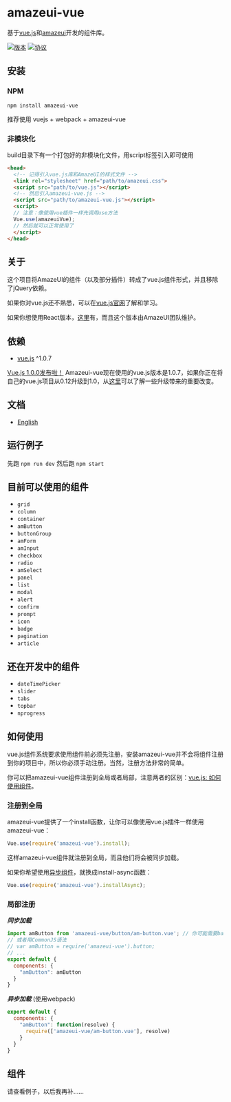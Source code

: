 # amazeui-vue
基于[vue.js](https://github.com/vuejs/vue)和[amazeui](https://github.com/amazeui/amazeui)开发的组件库。

[![版本](https://img.shields.io/npm/v/amazeui-vue.svg?style=flat-square "版本")](https://www.npmjs.com/package/amazeui-vue)
[![协议](https://img.shields.io/npm/l/amazeui-vue.svg?style=flat-square "协议")](./LICENSE)

## 安装
### NPM
`npm install amazeui-vue`

推荐使用 vuejs + webpack + amazeui-vue

### 非模块化
build目录下有一个打包好的非模块化文件，用script标签引入即可使用

```html
<head>
  <!-- 记得引入vue.js库和AmazeUI的样式文件 -->
  <link rel="stylesheet" href="path/to/amazeui.css">
  <script src="path/to/vue.js"></script>
  <!-- 然后引入amazeui-vue.js -->
  <script src="path/to/amazeui-vue.js"></script>
  <script>
  // 注意：像使用vue插件一样先调用use方法
  Vue.use(amazeuiVue);
  // 然后就可以正常使用了
  </script>
</head>
```

## 关于
这个项目将AmazeUI的组件（以及部分插件）转成了vue.js组件形式，并且移除了jQuery依赖。

如果你对vue.js还不熟悉，可以在[vue.js官网](http://cn.vuejs.org/)了解和学习。

如果你想使用React版本，[这里](https://github.com/amazeui/amazeui-react)有，而且这个版本由AmazeUI团队维护。

## 依赖
+ [vue.js](https://github.com/vuejs/vue) ^1.0.7

[Vue.js 1.0.0发布啦！](http://vuejs.org/2015/10/26/1.0.0-release/) Amazeui-vue现在使用的vue.js版本是1.0.7，如果你正在将自己的vue.js项目从0.12升级到1.0，从[这里](./vue.js-0.12vs1.0.md)可以了解一些升级带来的重要改变。

## 文档
+ [English](./README.md)

## 运行例子
先跑 `npm run dev` 然后跑 `npm start`

## 目前可以使用的组件
+ `grid`
+ `column`
+ `container`
+ `amButton`
+ `buttonGroup`
+ `amForm`
+ `amInput`
+ `checkbox`
+ `radio`
+ `amSelect`
+ `panel`
+ `list`
+ `modal`
+ `alert`
+ `confirm`
+ `prompt`
+ `icon`
+ `badge`
+ `pagination`
+ `article`

## 还在开发中的组件
+ `dateTimePicker`
+ `slider`
+ `tabs`
+ `topbar`
+ `nprogress`

## 如何使用
vue.js组件系统要求使用组件前必须先注册，安装amazeui-vue并不会将组件注册到你的项目中，所以你必须手动注册。当然，注册方法非常的简单。

你可以把amazeui-vue组件注册到全局或者局部，注意两者的区别：[vue.js: 如何使用组件](http://cn.vuejs.org/guide/components.html#使用组件)。

### 注册到全局
amazeui-vue提供了一个install函数，让你可以像使用vue.js插件一样使用amazeui-vue：
```javascript
Vue.use(require('amazeui-vue').install);
```
这样amazeui-vue组件就注册到全局，而且他们将会被同步加载。

如果你希望使用[异步组件](http://cn.vuejs.org/guide/components.html#异步组件)，就换成install-async函数：
```javascript
Vue.use(require('amazeui-vue').installAsync);
```

### 局部注册

**_同步加载_**
```javascript
import amButton from 'amazeui-vue/button/am-button.vue'; // 你可能需要babel-loader来兼容ES2015语法
// 或者用CommonJS语法
// var amButton = require('amazeui-vue').button;
// ...
export default {
  components: {
    "amButton": amButton
  }
}
```

**_异步加载_** (使用webpack)
```javascript
export default {
  components: {
    "amButton": function(resolve) {
      require(['amazeui-vue/am-button.vue'], resolve)
    }
  }
}
```

## 组件
请查看例子，以后我再补……
